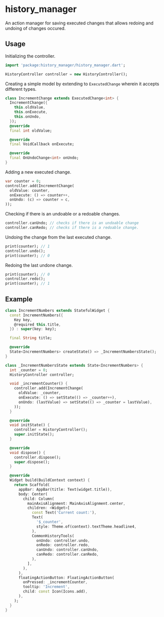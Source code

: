 # history_manager

An action manager for saving executed changes that allows redoing and undoing of changes occured.

## Usage

Initializing the controller.

```dart
import 'package:history_manager/history_manager.dart';

HistoryController controller = new HistoryController();
```

Creating a simple model by extending to `ExecutedChange` wherein it accepts different types.

```dart
class IncrementChange extends ExecutedChange<int> {
  IncrementChange({
    this.oldValue,
    this.onExecute,
    this.onUndo,
  });
  @override
  final int oldValue;

  @override
  final VoidCallback onExecute;

  @override
  final OnUndoChange<int> onUndo;
}
```

Adding a new executed change.

```dart
var counter = 0;
controller.add(IncrementChange(
  oldValue: counter,
  onExecute: () => counter++,
  onUndo: (c) => counter = c,
));
```

Checking if there is an undoable or a redoable changes.

```dart
controller.canUndo; // checks if there is an undoable change
controller.canRedo; // checks if there is a redoable change.
```

Undoing the change from the last executed change.

```dart
print(counter); // 1
controller.undo();
print(counter); // 0
```

Redoing the last undone change.

```dart
print(counter); // 0
controller.redo();
print(counter); // 1
```

## Example

```dart
class IncrementNumbers extends StatefulWidget {
  const IncrementNumbers({
    Key key,
    @required this.title,
  }) : super(key: key);

  final String title;

  @override
  State<IncrementNumbers> createState() => _IncrementNumbersState();
}

class _IncrementNumbersState extends State<IncrementNumbers> {
  int _counter = 0;
  HistoryController controller;

  void _incrementCounter() {
    controller.add(IncrementChange(
      oldValue: _counter,
      onExecute: () => setState(() => _counter++),
      onUndo: (lastValue) => setState(() => _counter = lastValue),
    ));
  }

  @override
  void initState() {
    controller = HistoryController();
    super.initState();
  }

  @override
  void dispose() {
    controller.dispose();
    super.dispose();
  }

  @override
  Widget build(BuildContext context) {
    return Scaffold(
      appBar: AppBar(title: Text(widget.title)),
      body: Center(
        child: Column(
          mainAxisAlignment: MainAxisAlignment.center,
          children: <Widget>[
            const Text('Current count:'),
            Text(
              '$_counter',
              style: Theme.of(context).textTheme.headline4,
            ),
            CommonHistoryTools(
              onUndo: controller.undo,
              onRedo: controller.redo,
              canUndo: controller.canUndo,
              canRedo: controller.canRedo,
            ),
          ],
        ),
      ),
      floatingActionButton: FloatingActionButton(
        onPressed: _incrementCounter,
        tooltip: 'Increment',
        child: const Icon(Icons.add),
      ),
    );
  }
}
```

